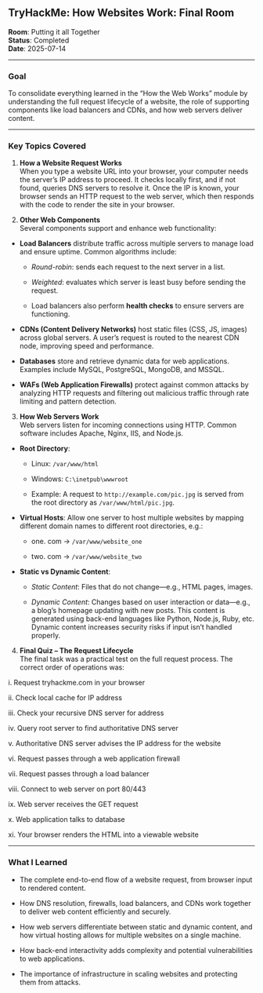 ## TryHackMe: How Websites Work: Final Room

**Room**: Putting it all Together    
**Status**: Completed    
**Date**: 2025-07-14    
 
----------

### Goal

To consolidate everything learned in the “How the Web Works” module by understanding the full request lifecycle of a website, the role of supporting components like load balancers and CDNs, and how web servers deliver content.

----------

### Key Topics Covered

1.  **How a Website Request Works**  
    When you type a website URL into your browser, your computer needs the server’s IP address to proceed. It checks locally first, and if not found, queries DNS servers to resolve it. Once the IP is known, your browser sends an HTTP request to the web server, which then responds with the code to render the site in your browser.

    
2.  **Other Web Components**  
    Several components support and enhance web functionality:
    

-   **Load Balancers** distribute traffic across multiple servers to manage load and ensure uptime. Common algorithms include:
    
    -   _Round-robin_: sends each request to the next server in a list.
        
    -   _Weighted_: evaluates which server is least busy before sending the request.
        
    -   Load balancers also perform **health checks** to ensure servers are functioning.
        
-   **CDNs (Content Delivery Networks)** host static files (CSS, JS, images) across global servers. A user’s request is routed to the nearest CDN node, improving speed and performance.
    
-   **Databases** store and retrieve dynamic data for web applications. Examples include MySQL, PostgreSQL, MongoDB, and MSSQL.
    
-   **WAFs (Web Application Firewalls)** protect against common attacks by analyzing HTTP requests and filtering out malicious traffic through rate limiting and pattern detection.
    

3.  **How Web Servers Work**  
    Web servers listen for incoming connections using HTTP. Common software includes Apache, Nginx, IIS, and Node.js.
    

-   **Root Directory**:
    
    -   Linux: `/var/www/html`
        
    -   Windows: `C:\inetpub\wwwroot`
        
    -   Example: A request to `http://example.com/pic.jpg` is served from the root directory as `/var/www/html/pic.jpg`.
        
-   **Virtual Hosts**: Allow one server to host multiple websites by mapping different domain names to different root directories, e.g.:
    
    -   one. com → `/var/www/website_one`
        
    -   two. com → `/var/www/website_two`
        
-   **Static vs Dynamic Content**:
    
    -   _Static Content_: Files that do not change—e.g., HTML pages, images.
        
    -   _Dynamic Content_: Changes based on user interaction or data—e.g., a blog’s homepage updating with new posts. This content is generated using back-end languages like Python, Node.js, Ruby, etc. Dynamic content increases security risks if input isn’t handled properly.
        

4.  **Final Quiz – The Request Lifecycle**  
    The final task was a practical test on the full request process. The correct order of operations was:
    
 i.  Request tryhackme.com in your browser
    
 ii.  Check local cache for IP address
    
 iii. Check your recursive DNS server for address
    
 iv.  Query root server to find authoritative DNS server
    
 v.  Authoritative DNS server advises the IP address for the website
    
 vi.  Request passes through a web application firewall
    
 vii.  Request passes through a load balancer
    
 viii.  Connect to web server on port 80/443
    
 ix.  Web server receives the GET request
    
 x.  Web application talks to database
    
 xi.  Your browser renders the HTML into a viewable website

----------

### What I Learned

-   The complete end-to-end flow of a website request, from browser input to rendered content.
    
-   How DNS resolution, firewalls, load balancers, and CDNs work together to deliver web content efficiently and securely.
    
-   How web servers differentiate between static and dynamic content, and how virtual hosting allows for multiple websites on a single machine.
    
-   How back-end interactivity adds complexity and potential vulnerabilities to web applications.
    
-   The importance of infrastructure in scaling websites and protecting them from attacks.
    
